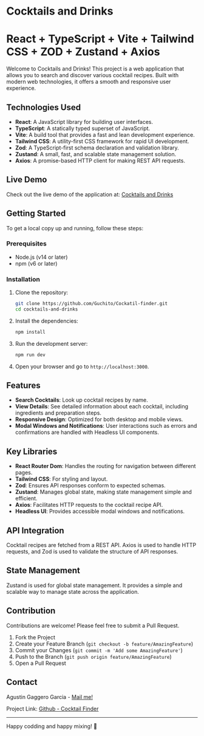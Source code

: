 # Cocktails and Drinks
# React + TypeScript + Vite + Tailwind CSS + ZOD + Zustand + Axios

Welcome to Cocktails and Drinks! This project is a web application that allows you to search and discover various cocktail recipes. Built with modern web technologies, it offers a smooth and responsive user experience.

## Technologies Used

- **React**: A JavaScript library for building user interfaces.
- **TypeScript**: A statically typed superset of JavaScript.
- **Vite**: A build tool that provides a fast and lean development experience.
- **Tailwind CSS**: A utility-first CSS framework for rapid UI development.
- **Zod**: A TypeScript-first schema declaration and validation library.
- **Zustand**: A small, fast, and scalable state management solution.
- **Axios**: A promise-based HTTP client for making REST API requests.

## Live Demo

Check out the live demo of the application at: [Cocktails and Drinks](https://cocktails-and-drinks.netlify.app/)

## Getting Started

To get a local copy up and running, follow these steps:

### Prerequisites

- Node.js (v14 or later)
- npm (v6 or later)

### Installation

1. Clone the repository:
    ```sh
    git clone https://github.com/Guchito/Cockatil-finder.git
    cd cocktails-and-drinks
    ```

2. Install the dependencies:
    ```sh
    npm install
    ```

3. Run the development server:
    ```sh
    npm run dev
    ```

4. Open your browser and go to `http://localhost:3000`.

## Features

- **Search Cocktails**: Look up cocktail recipes by name.
- **View Details**: See detailed information about each cocktail, including ingredients and preparation steps.
- **Responsive Design**: Optimized for both desktop and mobile views.
- **Modal Windows and Notifications**: User interactions such as errors and confirmations are handled with Headless UI components.

## Key Libraries

- **React Router Dom**: Handles the routing for navigation between different pages.
- **Tailwind CSS**: For styling and layout.
- **Zod**: Ensures API responses conform to expected schemas.
- **Zustand**: Manages global state, making state management simple and efficient.
- **Axios**: Facilitates HTTP requests to the cocktail recipe API.
- **Headless UI**: Provides accessible modal windows and notifications.

## API Integration

Cocktail recipes are fetched from a REST API. Axios is used to handle HTTP requests, and Zod is used to validate the structure of API responses.

## State Management

Zustand is used for global state management. It provides a simple and scalable way to manage state across the application.

## Contribution

Contributions are welcome! Please feel free to submit a Pull Request.

1. Fork the Project
2. Create your Feature Branch (`git checkout -b feature/AmazingFeature`)
3. Commit your Changes (`git commit -m 'Add some AmazingFeature'`)
4. Push to the Branch (`git push origin feature/AmazingFeature`)
5. Open a Pull Request


## Contact

Agustin Gaggero Garcia - [Mail me!](mailto:a_gaggero@hotmail.com)

Project Link: [Github - Cocktail Finder](https://github.com/Guchito/Cockatil-finder)

---

Happy codding and happy mixing! 🍹

